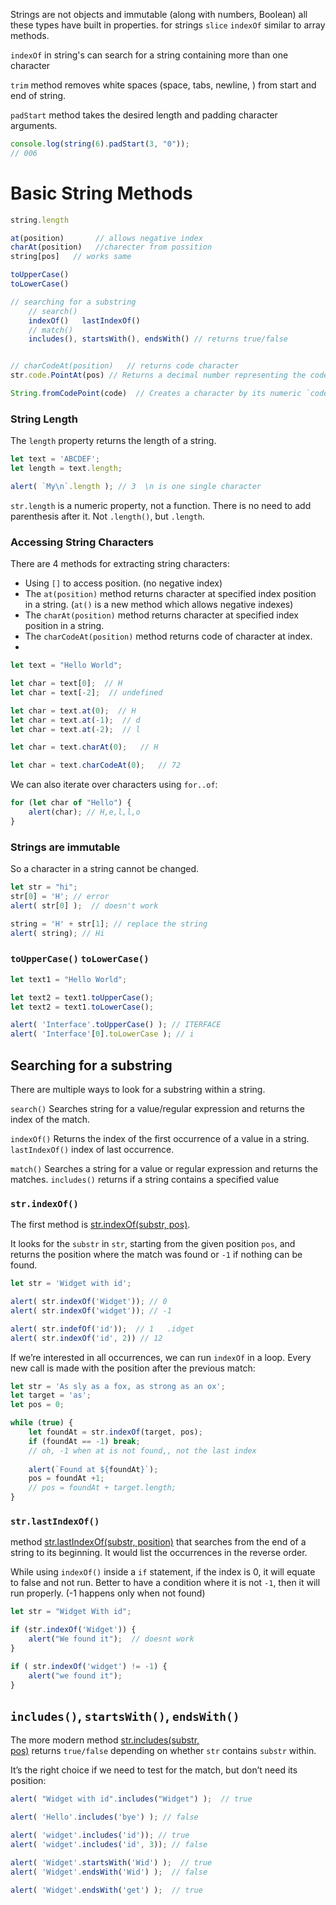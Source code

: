 
Strings are not objects and immutable (along with numbers, Boolean) all these types have built in properties.
for strings `slice`  `indexOf` similar to array methods.

`indexOf` in string's can search for a string containing more than one character

`trim` method removes white spaces (space, tabs, newline, ) from start and end of string.

`padStart` method takes the desired length and padding character arguments.
```js
console.log(string(6).padStart(3, "0"));
// 006
```



# Basic String Methods

```js
string.length

at(position)       // allows negative index
charAt(position)   //charecter from possition
string[pos]   // works same

toUpperCase()
toLowerCase()

// searching for a substring
	// search()
	indexOf()   lastIndexOf()
	// match()  
	includes(), startsWith(), endsWith() // returns true/false 


// charCodeAt(position)   // returns code character
str.code.PointAt(pos) // Returns a decimal number representing the code for the character at position `pos`

String.fromCodePoint(code)  // Creates a character by its numeric `code`

```


### String Length
The `length` property returns the length of a string.

```js
let text = 'ABCDEF';
let length = text.length;

alert( `My\n`.length ); // 3  \n is one single character
```
`str.length` is a numeric property, not a function. There is no need to add parenthesis after it. Not `.length()`, but `.length`.


### Accessing String Characters

There are 4 methods for extracting string characters:
* Using `[]` to access position. (no negative index)
* The `at(position)` method returns character at specified index position in a string.
	(`at()` is a new method which allows negative indexes)
* The `charAt(position)` method returns character at specified index position in a string.
* The `charCodeAt(position)` method returns code of character at index.
* 
```js
let text = "Hello World";

let char = text[0];  // H
let char = text[-2];  // undefined

let char = text.at(0);  // H
let char = text.at(-1);  // d
let char = text.at(-2);  // l

let char = text.charAt(0);   // H

let char = text.charCodeAt(0);   // 72
```

We can also iterate over characters using `for..of`:
```js
for (let char of "Hello") {
	alert(char); // H,e,l,l,o
}
```


### Strings are immutable
So a character in a string cannot be changed.
```js
let str = "hi";
str[0] = 'H'; // error
alert( str[0] );  // doesn't work

string = 'H' + str[1]; // replace the string
alert( string); // Hi
```


### `toUpperCase()` `toLowerCase()`

```js
let text1 = "Hello World";

let text2 = text1.toUpperCase();
let text2 = text1.toLowerCase();

alert( 'Interface'.toUpperCase() ); // ITERFACE
alert( 'Interface'[0].toLowerCase ); // i
```


## Searching for a substring

There are multiple ways to look for a substring within a string.

`search()` Searches string for a value/regular expression and returns the index of the match.

`indexOf()` Returns the index of the first occurrence of a value in a string. `lastIndexOf()` index of last occurrence.

`match()` Searches a string for a value or regular expression and returns the matches.
`includes()` returns if a string contains a specified value


### `str.indexOf()`
The first method is [str.indexOf(substr, pos)](https://developer.mozilla.org/en-US/docs/Web/JavaScript/Reference/Global_Objects/String/indexOf).

It looks for the `substr` in `str`, starting from the given position `pos`, and returns the position where the match was found or `-1` if nothing can be found.
```js
let str = 'Widget with id';

alert( str.indexOf('Widget')); // 0
alert( str.indexOf('widget')); // -1

alert( str.indefOf('id'));  // 1   .idget
alert( str.indexOf('id', 2)) // 12
```
If we’re interested in all occurrences, we can run `indexOf` in a loop. Every new call is made with the position after the previous match:

```js
let str = 'As sly as a fox, as strong as an ox';
let target = 'as';
let pos = 0;

while (true) {
	let foundAt = str.indexOf(target, pos);
	if (foundAt == -1) break;   
	// oh, -1 when at is not found,, not the last index
	
	alert(`Found at ${foundAt}`);
	pos = foundAt +1;
	// pos = foundAt + target.length;
}
```

### `str.lastIndexOf()`
method [str.lastIndexOf(substr, position)](https://developer.mozilla.org/en-US/docs/Web/JavaScript/Reference/Global_Objects/String/lastIndexOf) that searches from the end of a string to its beginning.
It would list the occurrences in the reverse order.

While using `indexOf()` inside a `if` statement, if the index is 0, it will equate to false and not run.
Better to have a condition where it is not `-1`, then it will run properly. (-1 happens only when not found)

```js
let str = "Widget With id";

if (str.indexOf('Widget')) {
	alert("We found it");  // doesnt work
}

if ( str.indexOf('widget') != -1) {
	alert("we found it");
}
```


## `includes()`, `startsWith()`, `endsWith()`

The more modern method [str.includes(substr, pos)](https://developer.mozilla.org/en-US/docs/Web/JavaScript/Reference/Global_Objects/String/includes) returns `true/false` depending on whether `str` contains `substr` within.

It’s the right choice if we need to test for the match, but don’t need its position:
```js
alert( "Widget with id".includes("Widget") );  // true

alert( 'Hello'.includes('bye') ); // false

alert( 'widget'.includes('id')); // true
alert( 'widget'.includes('id', 3)); // false
```

```js
alert( 'Widget'.startsWith('Wid') );  // true 
alert( 'Widget'.endsWith('Wid') );  // false

alert( 'Widget'.endsWith('get') );  // true
```


